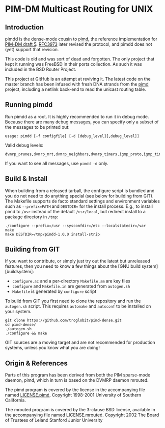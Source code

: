 PIM-DM Multicast Routing for UNIX
=================================

Introduction
------------

pimdd is the dense-mode cousin to [pimd][], the reference implementation
for [PIM-DM draft 5][draft].  [RFC3973][] later revised the protocol,
and pimdd does not (yet) support that revision.

This code is old and was sort of dead and forgotten.  The only project
that kept it running was FreeBSD in their ports collection.  As such it
was included in the BSD Router Project.

This project at GitHub is an attempt at reviving it.  The latest code on
the master branch has been infused with fresh DNA strands from the
[pimd][] project, including a netlink back-end to read the unicast
routing table.


Running pimdd
-------------

Run pimdd as a root.  It is highly recommended to run it in debug mode.
Because there are many debug messages, you can specify only a subset of
the messages to be printed out:

    usage: pimdd [-f configfile] [-d [debug_level][,debug_level]]

Valid debug levels:

    dvmrp_prunes,dvmrp_mrt,dvmrp_neighbors,dvmrp_timers,igmp_proto,igmp_timers,igmp_members,trace,timeout,pkt,interfaces,kernel,cache,rsrr,pim_hello,pim_register,pim_join_prune,pim_graft,pim_bootstrap,pim_asserts,pim_cand_rp,pim_routes,pim_timers,pim_rpf

If you want to see all messages, use `pimdd -d` only.


Build & Install
---------------

When building from a released tarball, the configure script is bundled
and you do not need to do anything special (see below for building from
GIT).  The Makefile supports de facto standard settings and environment
variables such as `--prefix=PATH` and `DESTDIR=` for the install
process.  E.g., to install pimd to `/usr` instead of the default
`/usr/local`, but redirect install to a package directory in `/tmp`:

    ./configure --prefix=/usr --sysconfdir=/etc --localstatedir=/var
	make
    make DESTDIR=/tmp/pimdd-1.0.0 install-strip


Building from GIT
-----------------

If you want to contribute, or simply just try out the latest but
unreleased features, then you need to know a few things about the
[GNU build system][buildsystem]:

- `configure.ac` and a per-directory `Makefile.am` are key files
- `configure` and `Makefile.in` are generated from `autogen.sh`
- `Makefile` is generated by `configure` script

To build from GIT you first need to clone the repository and run the
`autogen.sh` script.  This requires `automake` and `autoconf` to be
installed on your system.

    git clone https://github.com/troglobit/pimd-dense.git
    cd pimd-dense/
    ./autogen.sh
    ./configure && make

GIT sources are a moving target and are not recommended for production
systems, unless you know what you are doing!


Origin & References
-------------------

Parts of this program has been derived from both the PIM sparse-mode
daemon, pimd, which in turn is based on the DVMRP daemon mrouted.

The pimd program is covered by the license in the accompanying file
named [LICENSE.pimd](doc/LICENSE.pimd), Copyright 1998-2001 University
of Southern California.

The mrouted program is covered by the 3-clause BSD license, available in
the accompanying file named [LICENSE.mrouted](doc/LICENSE.mrouted).
Copyright 2002 The Board of Trustees of Leland Stanford Junior University


[pimd]:    https://github.com/troglobit/pimd
[draft]:   https://tools.ietf.org/html/draft-ietf-idmr-pim-dm-spec-05
[RFC3973]: https://tools.ietf.org/html/rfc3973
